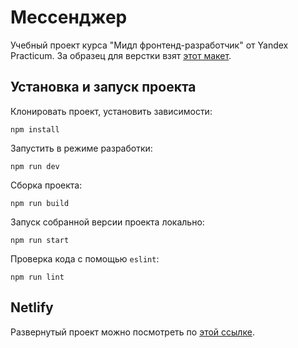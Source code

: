 # Мессенджер

Учебный проект курса "Мидл фронтенд-разработчик" от Yandex Practicum.
За образец для верстки взят [этот макет](https://www.figma.com/file/jF5fFFzgGOxQeB4CmKWTiE/Chat_external_link?node-id=0%3A1).

## Установка и запуск проекта

Клонировать проект, установить зависимости:

    npm install

Запустить в режиме разработки:

    npm run dev

Сборка проекта:

    npm run build

Запуск собранной верcии проекта локально:

    npm run start

Проверка кода с помощью `eslint`:

    npm run lint

## Netlify

Развернутый проект можно посмотреть по [этой ссылке](https://melodious-tartufo-7c9b2a.netlify.app/).
